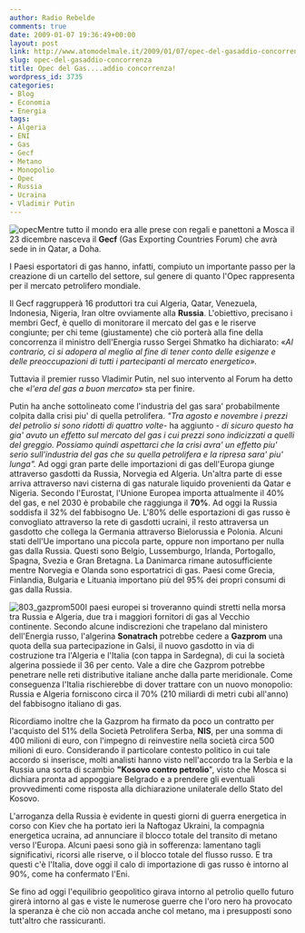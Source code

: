 ```yaml
---
author: Radio Rebelde
comments: true
date: 2009-01-07 19:36:49+00:00
layout: post
link: http://www.atomodelmale.it/2009/01/07/opec-del-gasaddio-concorrenza/
slug: opec-del-gasaddio-concorrenza
title: Opec del Gas....addio concorrenza!
wordpress_id: 3735
categories:
- Blog
- Economia
- Energia
tags:
- Algeria
- ENI
- Gas
- Gecf
- Metano
- Monopolio
- Opec
- Russia
- Ucraina
- Vladimir Putin
---
```


![opec](http://www.atomodelmale.it/wp-content/uploads/2009/01/opec-300x201.jpg)Mentre tutto il mondo era alle prese con regali e panettoni a Mosca il 23 dicembre nasceva il **Gecf** (Gas Exporting Countries Forum) che avrà sede in in Qatar, a Doha.

I Paesi esportatori di gas hanno, infatti, compiuto un importante passo per la creazione di un cartello del settore, sul genere di quanto l'Opec rappresenta per il mercato petrolifero mondiale.


Il Gecf raggrupperà 16 produttori tra cui Algeria, Qatar, Venezuela, Indonesia, Nigeria, Iran oltre ovviamente alla **Russia**. L'obiettivo, precisano i membri Gecf, è quello di monitorare il mercato del gas e le riserve congiunte; per chi teme (giustamente) che ciò porterà alla fine della concorrenza il ministro dell'Energia russo Sergei Shmatko ha dichiarato: «_Al contrario, ci si adopera al meglio al fine di tener conto delle esigenze e delle preoccupazioni di tutti i partecipanti al mercato energetico»._



Tuttavia il premier russo Vladimir Putin, nel suo intervento al Forum ha detto che _«l'era del gas a buon mercato»_ sta per finire.

Putin ha anche sottolineato come l'industria del gas sara' probabilmente colpita dalla crisi piu' di quella petrolifera. _"Tra agosto e novembre i prezzi del petrolio si sono ridotti di quattro volte_- ha aggiunto - _di sicuro questo ha gia' avuto un effetto sul mercato del gas i cui prezzi sono indicizzati a quelli del greggio. Possiamo quindi aspettarci che la crisi avra' un effetto piu' serio sull'industria del gas che su quella petrolifera e la ripresa sara' piu' lunga"._
Ad oggi gran parte delle importazioni di gas dell'Europa giunge attraverso gasdotti da Russia, Norvegia ed Algeria. Un'altra parte di esse arriva attraverso navi cisterna di gas naturale liquido provenienti da Qatar e Nigeria.<!-- more -->
Secondo l'Eurostat, l'Unione Europea importa attualmente il 40% del gas, e nel 2030 è probabile che raggiunga il **70%**. Ad oggi la Russia soddisfa il 32% del fabbisogno Ue. L'80% delle esportazioni di gas russo è convogliato attraverso la rete di gasdotti ucraini, il resto attraversa un gasdotto che collega la Germania attraverso Bielorussia e Polonia.
Alcuni stati dell'Ue importano una piccola parte, oppure non importano per nulla gas dalla Russia. Questi sono Belgio, Lussemburgo, Irlanda, Portogallo, Spagna, Svezia e Gran Bretagna. La Danimarca rimane autosufficiente mentre Norvegia e Olanda sono esportatrici di gas. Paesi come Grecia, Finlandia, Bulgaria e Lituania importano più del 95% dei propri consumi di gas dalla Russia.

![803_gazprom500](http://www.atomodelmale.it/wp-content/uploads/2009/01/803_gazprom500.jpg)I paesi europei si troveranno quindi stretti nella morsa tra Russia e Algeria, due tra i maggiori fornitori di gas al Vecchio continente. Secondo alcune indiscrezioni che trapelano dal ministero dell'Energia russo, l'algerina **Sonatrach** potrebbe cedere a **Gazprom** una quota della sua partecipazione in Galsi, il nuovo gasdotto in via di costruzione tra l'Algeria e l'Italia (con tappa in Sardegna), di cui la società algerina possiede il 36 per cento. Vale a dire che Gazprom potrebbe penetrare nelle reti distributive italiane anche dalla parte meridionale. Come conseguenza l'Italia rischierebbe di dover trattare con un nuovo monopolio: Russia e Algeria forniscono circa il 70% (210 miliardi di metri cubi all'anno) del fabbisogno italiano di gas.

Ricordiamo inoltre che la Gazprom ha firmato da poco un contratto per l'acquisto del 51% della Società Petrolifera Serba, **NIS**, per una somma di 400 milioni di euro, con l'impegno di reinvestire nella società circa 500 milioni di euro. Considerando il particolare contesto politico in cui tale accordo si inserisce, molti analisti hanno visto nell'accordo tra la Serbia e la Russia una sorta di scambio **"Kosovo contro petrolio**", visto che Mosca si dichiara pronta ad appoggiare Belgrado e a prendere gli eventuali provvedimenti come risposta alla dichiarazione unilaterale dello Stato del Kosovo.

L'arroganza della Russia è evidente in questi giorni di guerra energetica in corso con Kiev che ha portato ieri la Naftogaz Ukraini, la compagnia energetica ucraina, ad annunciare il blocco totale del transito di metano verso l'Europa. Alcuni paesi sono già in sofferenza: lamentano tagli significativi, ricorsi alle riserve, o il blocco totale del flusso russo. E tra questi c'è l'Italia, dove oggi il calo di importazione di gas russo è intorno al 90%, come ha confermato l'Eni.

Se fino ad oggi l'equilibrio geopolitico girava intorno al petrolio quello futuro girerà intorno al gas e viste le numerose guerre che l'oro nero ha provocato la speranza è che ciò non accada anche col metano, ma i presupposti sono tutt'altro che rassicuranti.
